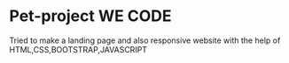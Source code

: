 # Pet-project WE CODE
Tried to make a landing page and also responsive website with the help of HTML,CSS,BOOTSTRAP,JAVASCRIPT
